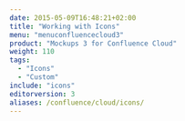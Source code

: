 ```yaml
---
date: 2015-05-09T16:48:21+02:00
title: "Working with Icons"
menu: "menuconfluencecloud3"
product: "Mockups 3 for Confluence Cloud"
weight: 110
tags:
  - "Icons"
  - "Custom"
include: "icons"
editorversion: 3
aliases: /confluence/cloud/icons/
---
```


